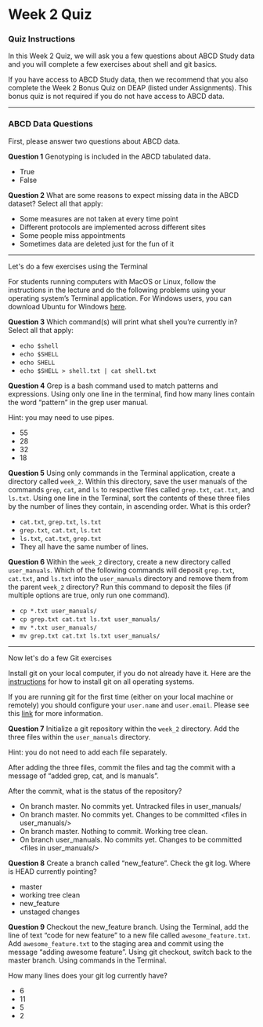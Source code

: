 # Week 2 Quiz

### Quiz Instructions

In this Week 2 Quiz, we will ask you a few questions about ABCD Study data and you will complete a few exercises about shell and git basics.

If you have access to ABCD Study data, then we recommend that you also complete the Week 2 Bonus Quiz on DEAP (listed under Assignments). This bonus quiz is not required if you do not have access to ABCD data.

***

### ABCD Data Questions

First, please answer two questions about ABCD data.

**Question 1**
Genotyping is included in the ABCD tabulated data.

- True
- False

**Question 2**
What are some reasons to expect missing data in the ABCD dataset?
Select all that apply:

- Some measures are not taken at every time point
- Different protocols are implemented across different sites
- Some people miss appointments
- Sometimes data are deleted just for the fun of it
****
Let's do a few exercises using the Terminal

For students running computers with MacOS or Linux, follow the instructions in the lecture and do the following problems using your operating system’s Terminal application. For Windows users, you can download Ubuntu for Windows  [here](https://www.microsoft.com/en-us/p/ubuntu/9nblggh4msv6?activetab=pivot:regionofsystemrequirementstab).

**Question 3**
Which command(s) will print what shell you’re currently in?
Select all that apply:

- `echo $shell`
- `echo $SHELL`
- `echo SHELL`
- `echo $SHELL > shell.txt | cat shell.txt`

**Question 4**
Grep is a bash command used to match patterns and expressions. Using only one line in the terminal, find how many lines contain the word “pattern” in the grep user manual.

Hint: you may need to use pipes.

- 55
- 28
- 32
- 18

**Question 5**
Using only commands in the Terminal application, create a directory called `week_2`. Within this directory, save the user manuals of the commands `grep`, `cat`, and `ls` to respective files called `grep.txt`, `cat.txt`, and `ls.txt`. Using one line in the Terminal, sort the contents of these three files by the number of lines they contain, in ascending order. What is this order?

- `cat.txt`, `grep.txt`, `ls.txt`
- `grep.txt`, `cat.txt`, `ls.txt`
- `ls.txt`, `cat.txt`, `grep.txt`
- They all have the same number of lines.

**Question 6**
Within the `week_2` directory, create a new directory called `user_manuals`. Which of the following commands will deposit `grep.txt`, `cat.txt`, and `ls.txt` into the `user_manuals` directory and remove them from the parent `week_2` directory? Run this command to deposit the files (if multiple options are true, only run one command).

- `cp *.txt user_manuals/`
- `cp grep.txt cat.txt ls.txt user_manuals/`
- `mv *.txt user_manuals/`
- `mv grep.txt cat.txt ls.txt user_manuals/`

***

Now let's do a few Git exercises

Install git on your local computer, if you do not already have it. Here are the [instructions](https://git-scm.com/book/en/v2/Getting-Started-Installing-Git)  for how to install git on all operating systems.

If you are running git for the first time (either on your local machine or remotely) you should configure your `user.name` and `user.email`. Please see this  [link](https://git-scm.com/book/en/v2/Getting-Started-First-Time-Git-Setup)  for more information.

**Question 7**
Initialize a git repository within the `week_2` directory. Add the three files within the `user_manuals` directory.

Hint: you do not need to add each file separately.

After adding the three files, commit the files and tag the commit with a message of “added grep, cat, and ls manuals”.

After the commit, what is the status of the repository?

- On branch master. No commits yet. Untracked files in user_manuals/
- On branch master. No commits yet. Changes to be committed \<files in user_manuals/>
- On branch master. Nothing to commit. Working tree clean.
- On branch user_manuals. No commits yet. Changes to be committed \<files in user_manuals/>

**Question 8**
Create a branch called “new_feature”. Check the git log. Where is HEAD currently pointing?

- master
- working tree clean
- new_feature
- unstaged changes

**Question 9**
Checkout the new_feature branch. Using the Terminal, add the line of text “code for new feature” to a new file called `awesome_feature.txt`. Add `awesome_feature.txt` to the staging area and commit using the message “adding awesome feature”. Using git checkout, switch back to the master branch. Using commands in the Terminal.

How many lines does your git log currently have?

- 6
- 11
- 5
- 2